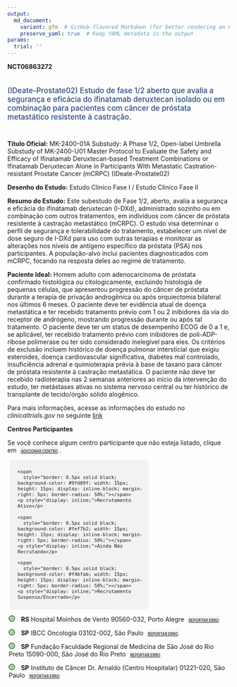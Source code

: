 ```yaml
---
output: 
  md_document:
    variant: gfm  # GitHub-flavored Markdown (for better rendering on GitHub)
    preserve_yaml: true  # Keep YAML metadata in the output
params:
  trial: ''
---
```


<script async src="https://scripts.simpleanalyticscdn.com/latest.js"></script>

**NCT06863272**

<div style="padding: 5px 5px 5px 0px; font-size: 1.20em; font-weight: 500; color: #2E4A7F; text-align: left; margin-bottom: 20px">

(IDeate-Prostate02) Estudo de fase 1/2 aberto que avalia a segurança e
eficácia do ifinatamab deruxtecan isolado ou em combinação para
pacientes com câncer de próstata metastático resistente à castração.

</div>

**Título Oficial:** MK-2400-01A Substudy: A Phase 1/2, Open-label
Umbrella Substudy of MK-2400-U01 Master Protocol to Evaluate the Safety
and Efficacy of Ifinatamab Deruxtecan-based Treatment Combinations or
Ifinatamab Deruxtecan Alone in Participants With Metastatic
Castration-resistant Prostate Cancer (mCRPC) (IDeate-Prostate02)

**Desenho do Estudo:** Estudo Clinico Fase I / Estudo Clinico Fase II

**Resumo do Estudo:** Este subestudo de Fase 1/2, aberto, avalia a
segurança e eficácia do ifinatamab deruxtecan (I-DXd), administrado
sozinho ou em combinação com outros tratamentos, em indivíduos com
câncer de próstata resistente à castração metastático (mCRPC). O estudo
visa determinar o perfil de segurança e tolerabilidade do tratamento,
estabelecer um nível de dose seguro de I-DXd para uso com outras
terapias e monitorar as alterações nos níveis de antígeno específico da
próstata (PSA) nos participantes. A população-alvo inclui pacientes
diagnosticados com mCRPC, focando na resposta deles ao regime de
tratamento.

**Paciente Ideal:** Homem adulto com adenocarcinoma de próstata
confirmado histológica ou citologicamente, excluindo histologia de
pequenas células, que apresentou progressão do câncer de próstata
durante a terapia de privação androgênica ou após orquiectomia bilateral
nos últimos 6 meses. O paciente deve ter evidência atual de doença
metastática e ter recebido tratamento prévio com 1 ou 2 inibidores da
via do receptor de andrógeno, mostrando progressão durante ou após tal
tratamento. O paciente deve ter um status de desempenho ECOG de 0 a 1 e,
se aplicável, ter recebido tratamento prévio com inibidores de
poli-ADP-ribose polimerase ou ter sido considerado inelegível para eles.
Os critérios de exclusão incluem histórico de doença pulmonar
intersticial que exigiu esteroides, doença cardiovascular significativa,
diabetes mal controlado, insuficiência adrenal e quimioterapia prévia à
base de taxano para câncer de próstata resistente à castração
metastática. O paciente não deve ter recebido radioterapia nas 2 semanas
anteriores ao início da intervenção do estudo, ter metástases ativas no
sistema nervoso central ou ter histórico de transplante de tecido/órgão
sólido alogênico.

Para mais informações, acesse as informações do estudo no
*clinicaltrials.gov* no seguinte
[link](https://clinicaltrials.gov/ct2/show/NCT06863272)

**Centros Participantes**

Se você conhece algum centro participante que não esteja listado, clique
em
<span style="color: #2E4A7F; margin-left: 2px; padding: 4px; background-color: #f3f2f1; border-radius: 8px; font-weight: 500; font-size: 0.6em"><a
href="https://cancertrialsbr.shinyapps.io/formsapp?study_nct_id=NCT06863272&amp;location_id=N%2FA&amp;location_full_name=N%2FA&amp;form_type=Adicionar%20Centro"
target="_blank">ADICIONAR CENTRO</a></span>.

<div style="margin-bottom: 8px; margin-left: 5px; padding: 8px; max-width: 300px; background-color: #f3f2f1; border-radius: 8px; font-size: 0.9em">

<div style="margin-left: 10px;">

    <span 
      style="border: 0.5px solid black; background-color: #9fd89f; width: 15px; height: 15px; display: inline-block; margin-right: 5px; border-radius: 50%;"></span>
    <p style="display: inline;">Recrutamento Ativo</p>

</div>

<div style="margin-left: 10px;">

    <span 
      style="border: 0.5px solid black; background-color: #fef7b2; width: 15px; height: 15px; display: inline-block; margin-right: 5px; border-radius: 50%;"></span>
    <p style="display: inline;">Ainda Não Recrutando</p>

</div>

<div style="margin-left: 10px;">

    <span 
      style="border: 0.5px solid black; background-color: #f4bfab; width: 15px; height: 15px; display: inline-block; margin-right: 5px; border-radius: 50%;"></span>
    <p style="display: inline;">Recrutamento Suspenso/Encerrado</p>

</div>

</div>

<div style="margin: 3px;">

<span style="border: 0.5px solid black; display: inline-block; width: 12px; height: 12px; border-radius: 50%; margin-right: 10px; padding-bottom: 0px; background-color: #9fd89f;"></span>
<b>RS</b> Hospital Moinhos de Vento 90560-032, Porto Alegre
<span style="color: #2E4A7F; margin-left: 2px; padding: 4px; background-color: #f3f2f1; border-radius: 8px; font-weight: 500; font-size: 0.6em"><a
href="https://cancertrialsbr.shinyapps.io/formsapp?study_nct_id=NCT06863272&amp;location_id=HOSPITALMOINHOSDEVENTOSITE0278PORTOALEGRERIOGRANDEDOSUL90035001BRAZIL&amp;location_full_name=Hospital%20Moinhos%20de%20Vento%2C%2090560-032%2C%20Porto%20Alegre&amp;form_type=Reportar%20Erro"
target="_blank">REPORTAR ERRO</a></span>

</div>

<div style="margin: 3px;">

<span style="border: 0.5px solid black; display: inline-block; width: 12px; height: 12px; border-radius: 50%; margin-right: 10px; padding-bottom: 0px; background-color: #9fd89f;"></span>
<b>SP</b> IBCC Oncologia 03102-002, São Paulo
<span style="color: #2E4A7F; margin-left: 2px; padding: 4px; background-color: #f3f2f1; border-radius: 8px; font-weight: 500; font-size: 0.6em"><a
href="https://cancertrialsbr.shinyapps.io/formsapp?study_nct_id=NCT06863272&amp;location_id=IBCCINSTITUTOBRASILEIRODECONTROLEDOCANCERSITE0269SAOPAULO03102006BRAZIL&amp;location_full_name=IBCC%20Oncologia%2C%2003102-002%2C%20S%C3%A3o%20Paulo&amp;form_type=Reportar%20Erro"
target="_blank">REPORTAR ERRO</a></span>

</div>

<div style="margin: 3px;">

<span style="border: 0.5px solid black; display: inline-block; width: 12px; height: 12px; border-radius: 50%; margin-right: 10px; padding-bottom: 0px; background-color: #9fd89f;"></span>
<b>SP</b> Fundação Faculdade Regional de Medicina de São José do Rio
Preto 15090-000, São José do Rio Preto
<span style="color: #2E4A7F; margin-left: 2px; padding: 4px; background-color: #f3f2f1; border-radius: 8px; font-weight: 500; font-size: 0.6em"><a
href="https://cancertrialsbr.shinyapps.io/formsapp?study_nct_id=NCT06863272&amp;location_id=FUNDACAOFACULDADEREGIONALDEMEDICINADESAOJOSEDORIOPRETOSITE0263SAOJOSEDORIOPRETOSAOPAULO15090000BRAZIL&amp;location_full_name=Funda%C3%A7%C3%A3o%20Faculdade%20Regional%20de%20Medicina%20de%20S%C3%A3o%20Jos%C3%A9%20do%20Rio%20Preto%2C%2015090-000%2C%20S%C3%A3o%20Jos%C3%A9%20do%20Rio%20Preto&amp;form_type=Reportar%20Erro"
target="_blank">REPORTAR ERRO</a></span>

</div>

<div style="margin: 3px;">

<span style="border: 0.5px solid black; display: inline-block; width: 12px; height: 12px; border-radius: 50%; margin-right: 10px; padding-bottom: 0px; background-color: #9fd89f;"></span>
<b>SP</b> Instituto de Câncer Dr. Arnaldo (Centro Hospitalar) 01221-020,
São Paulo
<span style="color: #2E4A7F; margin-left: 2px; padding: 4px; background-color: #f3f2f1; border-radius: 8px; font-weight: 500; font-size: 0.6em"><a
href="https://cancertrialsbr.shinyapps.io/formsapp?study_nct_id=NCT06863272&amp;location_id=IPITECSITE0275SAOPAULO01221020BRAZIL&amp;location_full_name=Instituto%20de%20C%C3%A2ncer%20Dr.%20Arnaldo%20%28Centro%20Hospitalar%29%2C%2001221-020%2C%20S%C3%A3o%20Paulo&amp;form_type=Reportar%20Erro"
target="_blank">REPORTAR ERRO</a></span>

</div>
